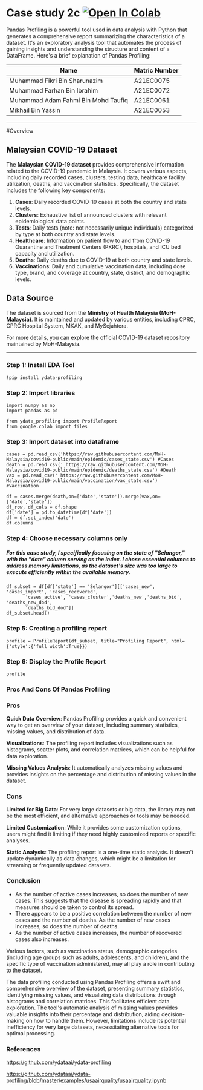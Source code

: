 # Case study 2c <a href="https://www.utm.my" target="_parent"><img src="https://colab.research.google.com/assets/colab-badge.svg" alt="Open In Colab"/></a>

Pandas Profiling is a powerful tool used in data analysis with Python that generates a comprehensive report summarizing the characteristics of a dataset. It's an exploratory analysis tool that automates the process of gaining insights and understanding the structure and content of a DataFrame. Here's a brief explanation of Pandas Profiling:

|    Name           |           Matric Number       |                      
|-------------------|-------------------------------|
|Muhammad Fikri Bin Sharunazim    | A21EC0075       |
|Muhammad Farhan Bin Ibrahim|        A21EC0072      |
|Muhammad Adam Fahmi Bin Mohd Taufiq |A21EC0061|
|Mikhail Bin Yassin |A21EC0053                      |

---
#Overview
## Malaysian COVID-19 Dataset

The **Malaysian COVID-19 dataset** provides comprehensive information related to the COVID-19 pandemic in Malaysia. It covers various aspects, including daily recorded cases, clusters, testing data, healthcare facility utilization, deaths, and vaccination statistics. Specifically, the dataset includes the following key components:

1. **Cases**: Daily recorded COVID-19 cases at both the country and state levels.
2. **Clusters**: Exhaustive list of announced clusters with relevant epidemiological data points.
3. **Tests**: Daily tests (note: not necessarily unique individuals) categorized by type at both country and state levels.
4. **Healthcare**: Information on patient flow to and from COVID-19 Quarantine and Treatment Centers (PKRC), hospitals, and ICU bed capacity and utilization.
5. **Deaths**: Daily deaths due to COVID-19 at both country and state levels.
6. **Vaccinations**: Daily and cumulative vaccination data, including dose type, brand, and coverage at country, state, district, and demographic levels.

## Data Source

The dataset is sourced from the **Ministry of Health Malaysia (MoH-Malaysia)**. It is maintained and updated by various entities, including CPRC, CPRC Hospital System, MKAK, and MySejahtera.

For more details, you can explore the official COVID-19 dataset repository maintained by MoH-Malaysia.

---

### **Step 1: Install EDA Tool**

```
!pip install ydata-profiling
```
### **Step 2: Import libraries**

```
import numpy as np
import pandas as pd

from ydata_profiling import ProfileReport
from google.colab import files
```
### **Step 3: Import dataset into dataframe**
```
cases = pd.read_csv('https://raw.githubusercontent.com/MoH-Malaysia/covid19-public/main/epidemic/cases_state.csv') #Cases
death = pd.read_csv(' https://raw.githubusercontent.com/MoH-Malaysia/covid19-public/main/epidemic/deaths_state.csv') #Death
vax = pd.read_csv(' https://raw.githubusercontent.com/MoH-Malaysia/covid19-public/main/vaccination/vax_state.csv')   #Vaccination

df = cases.merge(death,on=['date','state']).merge(vax,on=['date','state'])
df_row, df_cols = df.shape
df['date'] = pd.to_datetime(df['date'])
df = df.set_index('date')
df.columns
```
### **Step 4: Choose necessary columns only**
##### For this case study, I specifically focusing on the state of "Selangor," with the "date" column serving as the index. I chose essential columns to address memory limitations, as the dataset's size was too large to execute efficiently within the available memory.

```
df_subset = df[df['state'] == 'Selangor'][['cases_new', 'cases_import', 'cases_recovered',
       'cases_active', 'cases_cluster','deaths_new','deaths_bid', 'deaths_new_dod',
       'deaths_bid_dod']]
df_subset.head()
```
### Step 5: **Creating a profiling report**
```
profile = ProfileReport(df_subset, title="Profiling Report", html={'style':{'full_width':True}})
```
### **Step 6: Display the Profile Report**
```
profile
```
### **Pros And Cons Of Pandas Profiling**
### **Pros**

**Quick Data Overview**: Pandas Profiling provides a quick and convenient way to get an overview of your dataset, including summary statistics, missing values, and distribution of data.

**Visualizations**: The profiling report includes visualizations such as histograms, scatter plots, and correlation matrices, which can be helpful for data exploration.

**Missing Values Analysis**: It automatically analyzes missing values and provides insights on the percentage and distribution of missing values in the dataset.

### **Cons**
**Limited for Big Data**: For very large datasets or big data, the library may not be the most efficient, and alternative approaches or tools may be needed.

**Limited Customization**: While it provides some customization options, users might find it limiting if they need highly customized reports or specific analyses.

**Static Analysis**: The profiling report is a one-time static analysis. It doesn't update dynamically as data changes, which might be a limitation for streaming or frequently updated datasets.

### Conclusion

*   As the number of active cases increases, so does the number of new cases. This suggests that the disease is spreading rapidly and that measures should be taken to control its spread.
*   There appears to be a positive correlation between the number of new cases and the number of deaths. As the number of new cases increases, so does the number of deaths.
*    As the number of active cases increases, the number of recovered cases also increases.


Various factors, such as vaccination status, demographic categories (including age groups such as adults, adolescents, and children), and the specific type of vaccination administered, may all play a role in contributing to the dataset.

The data profiling conducted using Pandas Profiling offers a swift and comprehensive overview of the dataset, presenting summary statistics, identifying missing values, and visualizing data distributions through histograms and correlation matrices. This facilitates efficient data exploration. The tool's automatic analysis of missing values provides valuable insights into their percentage and distribution, aiding decision-making on how to handle them. However, limitations include its potential inefficiency for very large datasets, necessitating alternative tools for optimal processing.

### References
https://github.com/ydataai/ydata-profiling

https://github.com/ydataai/ydata-profiling/blob/master/examples/usaairquality/usaairquality.ipynb
